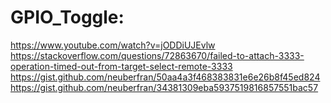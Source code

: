 # GPIO_Toggle:


https://www.youtube.com/watch?v=jODDiUJEvlw
https://stackoverflow.com/questions/72863670/failed-to-attach-3333-operation-timed-out-from-target-select-remote-3333
https://gist.github.com/neuberfran/50aa4a3f468383831e6e26b8f45ed824
https://gist.github.com/neuberfran/34381309eba5937519816857551bac57

